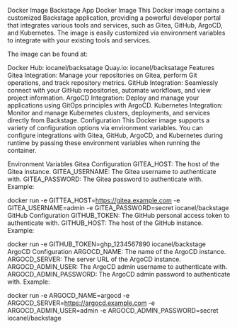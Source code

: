 



Docker Image 
Backstage App Docker Image
This Docker image contains a customized Backstage application, providing a powerful developer portal that integrates various tools and services, such as Gitea, GitHub, ArgoCD, and Kubernetes. The image is easily customized via environment variables to integrate with your existing tools and services.

The image can be found at:

Docker Hub: iocanel/backsatage
Quay.io: iocanel/backsatage
Features
Gitea Integration: Manage your repositories on Gitea, perform Git operations, and track repository metrics.
GitHub Integration: Seamlessly connect with your GitHub repositories, automate workflows, and view project information.
ArgoCD Integration: Deploy and manage your applications using GitOps principles with ArgoCD.
Kubernetes Integration: Monitor and manage Kubernetes clusters, deployments, and services directly from Backstage.
Configuration
This Docker image supports a variety of configuration options via environment variables. You can configure integrations with Gitea, GitHub, ArgoCD, and Kubernetes during runtime by passing these environment variables when running the container.

Environment Variables
Gitea Configuration
GITEA_HOST: The host of the Gitea instance.
GITEA_USERNAME: The Gitea username to authenticate with.
GITEA_PASSWORD: The Gitea password to authenticate with.
Example:

docker run -e GITTEA_HOST=https://gitea.example.com -e GITEA_USERNAME=admin -e GITEA_PASSWORD=secret iocanel/backstage
GitHub Configuration
GITHUB_TOKEN: The GitHub personal access token to authenticate with.
GITHUB_HOST: The host of the GitHub instance.
Example:

docker run -e GITHUB_TOKEN=ghp_1234567890 iocanel/backstage
ArgoCD Configuration
ARGOCD_NAME: The name of the ArgoCD instance.
ARGOCD_SERVER: The server URL of the ArgoCD instance.
ARGOCD_ADMIN_USER: The ArgoCD admin username to authenticate with.
ARGOCD_ADMIN_PASSWORD: The ArgoCD admin password to authenticate with.
Example:

docker run -e ARGOCD_NAME=argocd -e ARGOCD_SERVER=https://argocd.example.com -e ARGOCD_ADMIN_USER=admin -e ARGOCD_ADMIN_PASSWORD=secret iocanel/backstage
